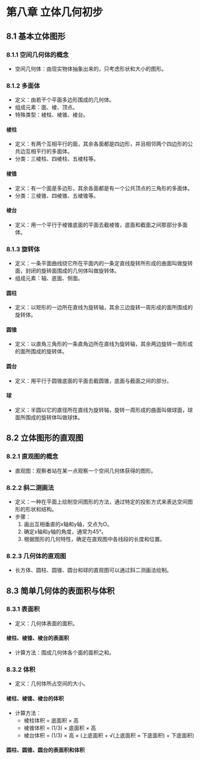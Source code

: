 # 第八章 立体几何初步

## 8.1 基本立体图形

### 8.1.1 空间几何体的概念
- 空间几何体：由现实物体抽象出来的，只考虑形状和大小的图形。

### 8.1.2 多面体
- 定义：由若干个平面多边形围成的几何体。
- 组成元素：面、棱、顶点。
- 特殊类型：棱柱、棱锥、棱台。

#### 棱柱
- 定义：有两个互相平行的面，其余各面都是四边形，并且相邻两个四边形的公共边互相平行的多面体。
- 分类：三棱柱、四棱柱、五棱柱等。

#### 棱锥
- 定义：有一个面是多边形，其余各面都是有一个公共顶点的三角形的多面体。
- 分类：三棱锥、四棱锥、五棱锥等。

#### 棱台
- 定义：用一个平行于棱锥底面的平面去截棱锥，底面和截面之间那部分多面体。

### 8.1.3 旋转体
- 定义：一条平面曲线绕它所在平面内的一条定直线旋转所形成的曲面叫做旋转面，封闭的旋转面围成的几何体叫做旋转体。
- 组成元素：轴、底面、侧面。

#### 圆柱
- 定义：以矩形的一边所在直线为旋转轴，其余三边旋转一周形成的面所围成的旋转体。

#### 圆锥
- 定义：以直角三角形的一条直角边所在直线为旋转轴，其余两边旋转一周形成的面所围成的旋转体。

#### 圆台
- 定义：用平行于圆锥底面的平面去截圆锥，底面与截面之间的部分。

#### 球
- 定义：半圆以它的直径所在直线为旋转轴，旋转一周形成的曲面叫做球面，球面所围成的旋转体叫做球体。

## 8.2 立体图形的直观图

### 8.2.1 直观图的概念
- 直观图：观察者站在某一点观察一个空间几何体获得的图形。

### 8.2.2 斜二测画法
- 定义：一种在平面上绘制空间图形的方法，通过特定的投影方式来表达空间图形的形状和结构。
- 步骤：
  1. 画出互相垂直的x轴和y轴，交点为O。
  2. 确定x轴和y轴的角度，通常为45°。
  3. 根据图形的几何特性，确定在直观图中各线段的长度和位置。

### 8.2.3 几何体的直观图
- 长方体、圆柱、圆锥、圆台和球的直观图可以通过斜二测画法绘制。

## 8.3 简单几何体的表面积与体积

### 8.3.1 表面积
- 定义：几何体表面的面积。

#### 棱柱、棱锥、棱台的表面积
- 计算方法：围成几何体各个面的面积之和。

### 8.3.2 体积
- 定义：几何体所占空间的大小。

#### 棱柱、棱锥、棱台的体积
- 计算方法：
  - 棱柱体积 = 底面积 × 高
  - 棱锥体积 = (1/3) × 底面积 × 高
  - 棱台体积 = (1/3) × 高 × (上底面积 + √(上底面积 × 下底面积) + 下底面积)

#### 圆柱、圆锥、圆台的表面积和体积